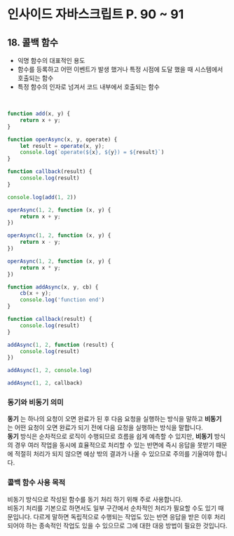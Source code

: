 # 인사이드 자바스크립트 P. 90 ~ 91

## 18. 콜백 함수
+ 익명 함수의 대표적인 용도
+ 함수를 등록하고 어떤 이벤트가 발생 했거나 특정 시점에 도달 했을 때 시스템에서 호출되는 함수
+ 특정 함수의 인자로 넘겨서 코드 내부에서 호출되는 함수

<br />

```js
function add(x, y) {
    return x + y;
}

function operAsync(x, y, operate) {
    let result = operate(x, y);
    console.log(`operate(${x}, ${y}) = ${result}`)
}

function callback(result) {
    console.log(result)
}

console.log(add(1, 2))

operAsync(1, 2, function (x, y) {
    return x + y;
})

operAsync(1, 2, function (x, y) {
    return x - y;
})

operAsync(1, 2, function (x, y) {
    return x * y;
})

function addAsync(x, y, cb) {
    cb(x + y);
    console.log('function end')
}

function callback(result) {
    console.log(result)
}

addAsync(1, 2, function (result) {
    console.log(result)
})

addAsync(1, 2, console.log)

addAsync(1, 2, callback)
```

### 동기와 비동기 의미
__동기__ 는 하나의 요청이 오면 완료가 된 후 다음 요청을 실행하는 방식을 말하고 __비동기__ 는 어떤 요청이 오면 완료가 되기 전에 다음 요청을 실행하는 방식을 말합니다.<br />
__동기__ 방식은 순차적으로 로직이 수행되므로 흐름을 쉽게 예측할 수 있지만, __비동기__ 방식의 경우 여러 작업을 동시에 효율적으로 처리할 수 있는 반면에 즉시 응답을 못받기 때문에 적절히 처리가 되지 않으면
예상 밖의 결과가 나올 수 있으므로 주의를 기울여야 합니다.

### 콜백 함수 사용 목적
비동기 방식으로 작성된 함수를 동기 처리 하기 위해 주로 사용합니다.<br />
비동기 처리를 기본으로 하면서도 일부 구간에서 순차적인 처리가 필요할 수도 있기 때문입니다. 
다르게 말하면 독립적으로 수행되는 작업도 있는 반면 응답을 받은 이후 처리되어야 하는 종속적인 작업도 있을 수 있으므로 그에 대한 대응 방법이 필요한 것입니다.